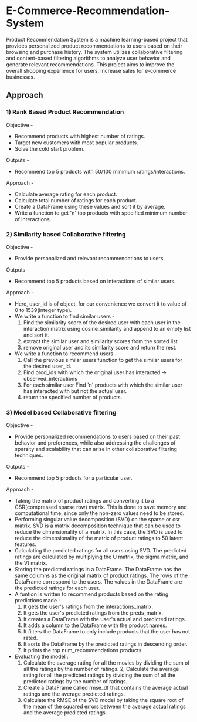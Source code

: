 # E-Commerce-Recommendation-System
Product Recommendation System is a machine learning-based project that provides personalized product recommendations to users based on their browsing and purchase history.
The system utilizes collaborative filtering and content-based filtering algorithms to analyze user behavior and generate relevant recommendations. 
This project aims to improve the overall shopping experience for users, increase sales for e-commerce businesses.

## Approach

### **1) Rank Based Product Recommendation**
Objective -
* Recommend products with highest number of ratings.
* Target new customers with most popular products.
* Solve the cold start problem.

Outputs -
* Recommend top 5 products with 50/100 minimum ratings/interactions.

Approach -
* Calculate average rating for each product.
* Calculate total number of ratings for each product.
* Create a DataFrame using these values and sort it by average.
* Write a function to get 'n' top products with specified minimum number of interactions.


### **2) Similarity based Collaborative filtering**
Objective -
* Provide personalized and relevant recommendations to users.

Outputs -
* Recommend top 5 products based on interactions of similar users.

Approach -
* Here, user_id is of object, for our convenience we convert it to value of 0 to 1539(integer type).
* We write a function to find similar users - 
  1. Find the similarity score of the desired user with each user in the interaction matrix using cosine_similarity and append to an empty list and sort it.
  2. extract the similar user and similarity scores from the sorted list 
  3. remove original user and its similarity score and return the rest.
* We write a function to recommend users - 
  1. Call the previous similar users function to get the similar users for the desired user_id.
  2. Find prod_ids with which the original user has interacted -> observed_interactions
  3. For each similar user Find 'n' products with which the similar user has interacted with but not the actual user.
  4. return the specified number of products. 

### **3) Model based Collaborative filtering**
Objective -
* Provide personalized recommendations to users based on their past behavior and preferences, while also addressing the challenges of sparsity and scalability that can arise in other collaborative filtering techniques.

Outputs -
* Recommend top 5 products for a particular user.

Approach -
* Taking the matrix of product ratings and converting it to a CSR(compressed sparse row) matrix. This is done to save memory and computational time, since only the non-zero values need to be stored.
* Performing singular value decomposition (SVD) on the sparse or csr matrix. SVD is a matrix decomposition technique that can be used to reduce the dimensionality of a matrix. In this case, the SVD is used to reduce the dimensionality of the matrix of product ratings to 50 latent features.
* Calculating the predicted ratings for all users using SVD. The predicted ratings are calculated by multiplying the U matrix, the sigma matrix, and the Vt matrix.
* Storing the predicted ratings in a DataFrame. The DataFrame has the same columns as the original matrix of product ratings. The rows of the DataFrame correspond to the users. The values in the DataFrame are the predicted ratings for each user.
* A funtion is written to recommend products based on the rating predictions made : 
  1. It gets the user's ratings from the interactions_matrix.
  2. It gets the user's predicted ratings from the preds_matrix.
  3. It creates a DataFrame with the user's actual and predicted ratings.
  4. It adds a column to the DataFrame with the product names.
  5. It filters the DataFrame to only include products that the user has not rated.
  6. It sorts the DataFrame by the predicted ratings in descending order.
  7. It prints the top num_recommendations products.
* Evaluating the model :
  1. Calculate the average rating for all the movies by dividing the sum of all the ratings by the number of ratings.
  2, Calculate the average rating for all the predicted ratings by dividing the sum of all the predicted ratings by the number of ratings.
  3. Create a DataFrame called rmse_df that contains the average actual ratings and the average predicted ratings.
  4. Calculate the RMSE of the SVD model by taking the square root of the mean of the squared errors between the average actual ratings and the average predicted ratings.
